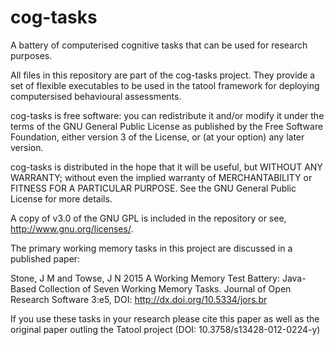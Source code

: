 cog-tasks
=========

A battery of computerised cognitive tasks that can be used for research purposes.

All files in this repository are part of the cog-tasks project. They provide a set 
of flexible executables to be used in the tatool framework for deploying 
computersised behavioural assessments. 

cog-tasks is free software: you can redistribute it and/or modify
it under the terms of the GNU General Public License as published by
the Free Software Foundation, either version 3 of the License, or
(at your option) any later version.

cog-tasks is distributed in the hope that it will be useful,
but WITHOUT ANY WARRANTY; without even the implied warranty of
MERCHANTABILITY or FITNESS FOR A PARTICULAR PURPOSE.  See the
GNU General Public License for more details.

A copy of v3.0 of the GNU GPL is included in the repository or see, 
<http://www.gnu.org/licenses/>.

The primary working memory tasks in this project are discussed in a published paper:

Stone, J M and Towse, J N 2015 A Working Memory Test Battery: Java-Based Collection of Seven Working Memory Tasks. Journal of Open Research Software 3:e5, DOI: http://dx.doi.org/10.5334/jors.br

If you use these tasks in your research please cite this paper as well as the 
original paper outling the Tatool project (DOI: 10.3758/s13428-012-0224-y)
